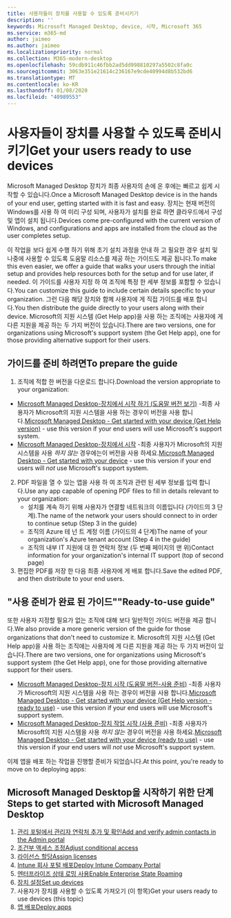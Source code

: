 ```yaml
---
title: 사용자들이 장치를 사용할 수 있도록 준비시키기
description: ''
keywords: Microsoft Managed Desktop, device, 시작, Microsoft 365
ms.service: m365-md
author: jaimeo
ms.author: jaimeo
ms.localizationpriority: normal
ms.collection: M365-modern-desktop
ms.openlocfilehash: 59cdb911c46fbb2ad5dd998810297a5502c8fa0c
ms.sourcegitcommit: 3063e351e21614c236167e9cde40994d8b532bd6
ms.translationtype: MT
ms.contentlocale: ko-KR
ms.lasthandoff: 01/08/2020
ms.locfileid: "40989553"
---
```

# <a name="get-your-users-ready-to-use-devices"></a><span data-ttu-id="c9e1c-103">사용자들이 장치를 사용할 수 있도록 준비시키기</span><span class="sxs-lookup"><span data-stu-id="c9e1c-103">Get your users ready to use devices</span></span>

<span data-ttu-id="c9e1c-104">Microsoft Managed Desktop 장치가 최종 사용자의 손에 온 후에는 빠르고 쉽게 시작할 수 있습니다.</span><span class="sxs-lookup"><span data-stu-id="c9e1c-104">Once a Microsoft Managed Desktop device is in the hands of your end user, getting started with it is fast and easy.</span></span> <span data-ttu-id="c9e1c-105">장치는 현재 버전의 Windows를 사용 하 여 미리 구성 되며, 사용자가 설치를 완료 하면 클라우드에서 구성 및 앱이 설치 됩니다.</span><span class="sxs-lookup"><span data-stu-id="c9e1c-105">Devices come pre-configured with the current version of Windows, and configurations and apps are installed from the cloud as the user completes setup.</span></span> 
 
<span data-ttu-id="c9e1c-106">이 작업을 보다 쉽게 수행 하기 위해 초기 설치 과정을 안내 하 고 필요한 경우 설치 및 나중에 사용할 수 있도록 도움말 리소스를 제공 하는 가이드도 제공 됩니다.</span><span class="sxs-lookup"><span data-stu-id="c9e1c-106">To make this even easier, we offer a guide that walks your users through the initial setup and provides help resources both for the setup and for use later, if needed.</span></span> <span data-ttu-id="c9e1c-107">이 가이드를 사용자 지정 하 여 조직에 특정 한 세부 정보를 포함할 수 있습니다.</span><span class="sxs-lookup"><span data-stu-id="c9e1c-107">You can customize this guide to include certain details specific to your organization.</span></span> <span data-ttu-id="c9e1c-108">그런 다음 해당 장치와 함께 사용자에 게 직접 가이드를 배포 합니다.</span><span class="sxs-lookup"><span data-stu-id="c9e1c-108">You then distribute the guide directly to your users along with their device.</span></span> <span data-ttu-id="c9e1c-109">Microsoft의 지원 시스템 (Get Help app)을 사용 하는 조직에는 사용자에 게 다른 지원을 제공 하는 두 가지 버전이 있습니다.</span><span class="sxs-lookup"><span data-stu-id="c9e1c-109">There are two versions, one for organizations using Microsoft's support system (the Get Help app), one for those providing alternative support for their users.</span></span>

## <a name="to-prepare-the-guide"></a><span data-ttu-id="c9e1c-110">가이드를 준비 하려면</span><span class="sxs-lookup"><span data-stu-id="c9e1c-110">To prepare the guide</span></span>

1. <span data-ttu-id="c9e1c-111">조직에 적합 한 버전을 다운로드 합니다.</span><span class="sxs-lookup"><span data-stu-id="c9e1c-111">Download the version appropriate to your organization:</span></span>
- <span data-ttu-id="c9e1c-112">[Microsoft Managed Desktop-장치에서 시작 하기 (도움말 버전 보기)](https://github.com/MicrosoftDocs/microsoft-365-docs/raw/public/microsoft-365/managed-desktop/get-started/downloads/microsoft-managed-desktop-user-guide-help-custom-v3.pdf) -최종 사용자가 Microsoft의 지원 시스템을 사용 하는 경우이 버전을 사용 합니다.</span><span class="sxs-lookup"><span data-stu-id="c9e1c-112">[Microsoft Managed Desktop - Get started with your device (Get Help version)](https://github.com/MicrosoftDocs/microsoft-365-docs/raw/public/microsoft-365/managed-desktop/get-started/downloads/microsoft-managed-desktop-user-guide-help-custom-v3.pdf) - use this version if your end users will use Microsoft's support system.</span></span>
- <span data-ttu-id="c9e1c-113">[Microsoft Managed Desktop-장치에서 시작](https://github.com/MicrosoftDocs/microsoft-365-docs/raw/public/microsoft-365/managed-desktop/get-started/downloads/microsoft-managed-desktop-user-guide-no-help-custom-v2.pdf) -최종 사용자가 Microsoft의 지원 시스템을 사용 *하지 않는* 경우에는이 버전을 사용 하세요.</span><span class="sxs-lookup"><span data-stu-id="c9e1c-113">[Microsoft Managed Desktop - Get started with your device](https://github.com/MicrosoftDocs/microsoft-365-docs/raw/public/microsoft-365/managed-desktop/get-started/downloads/microsoft-managed-desktop-user-guide-no-help-custom-v2.pdf) - use this version if your end users will *not* use Microsoft's support system.</span></span>
2. <span data-ttu-id="c9e1c-114">PDF 파일을 열 수 있는 앱을 사용 하 여 조직과 관련 된 세부 정보를 입력 합니다.</span><span class="sxs-lookup"><span data-stu-id="c9e1c-114">Use any app capable of opening PDF files to fill in details relevant to your organization:</span></span>
    - <span data-ttu-id="c9e1c-115">설치를 계속 하기 위해 사용자가 연결할 네트워크의 이름입니다 (가이드의 3 단계).</span><span class="sxs-lookup"><span data-stu-id="c9e1c-115">The name of the network your users should connect to in order to continue setup (Step 3 in the guide)</span></span>
    - <span data-ttu-id="c9e1c-116">조직의 Azure 테 넌 트 계정 이름 (가이드의 4 단계)</span><span class="sxs-lookup"><span data-stu-id="c9e1c-116">The name of your organization's Azure tenant account (Step 4 in the guide)</span></span>
    - <span data-ttu-id="c9e1c-117">조직의 내부 IT 지원에 대 한 연락처 정보 (두 번째 페이지의 맨 위)</span><span class="sxs-lookup"><span data-stu-id="c9e1c-117">Contact information for your organization's internal IT support (top of second page)</span></span>
3. <span data-ttu-id="c9e1c-118">편집한 PDF를 저장 한 다음 최종 사용자에 게 배포 합니다.</span><span class="sxs-lookup"><span data-stu-id="c9e1c-118">Save the edited PDF, and then distribute to your end users.</span></span> 

## <a name="ready-to-use-guide"></a><span data-ttu-id="c9e1c-119">"사용 준비가 완료 된 가이드"</span><span class="sxs-lookup"><span data-stu-id="c9e1c-119">"Ready-to-use guide"</span></span>

<span data-ttu-id="c9e1c-120">또한 사용자 지정할 필요가 없는 조직에 대해 보다 일반적인 가이드 버전을 제공 합니다.</span><span class="sxs-lookup"><span data-stu-id="c9e1c-120">We also provide a more generic version of the guide for those organizations that don't need to customize it.</span></span> <span data-ttu-id="c9e1c-121">Microsoft의 지원 시스템 (Get Help app)을 사용 하는 조직에는 사용자에 게 다른 지원을 제공 하는 두 가지 버전이 있습니다.</span><span class="sxs-lookup"><span data-stu-id="c9e1c-121">There are two versions, one for organizations using Microsoft's support system (the Get Help app), one for those providing alternative support for their users.</span></span> 

- <span data-ttu-id="c9e1c-122">[Microsoft Managed Desktop-장치 시작 (도움말 버전-사용 준비)](https://github.com/MicrosoftDocs/microsoft-365-docs/raw/public/microsoft-365/managed-desktop/get-started/downloads/microsoft-managed-desktop-user-guide-help-v3.pdf) -최종 사용자가 Microsoft의 지원 시스템을 사용 하는 경우이 버전을 사용 합니다.</span><span class="sxs-lookup"><span data-stu-id="c9e1c-122">[Microsoft Managed Desktop - Get started with your device (Get Help version - ready to use)](https://github.com/MicrosoftDocs/microsoft-365-docs/raw/public/microsoft-365/managed-desktop/get-started/downloads/microsoft-managed-desktop-user-guide-help-v3.pdf) - use this version if your end users will use Microsoft's support system.</span></span>
- <span data-ttu-id="c9e1c-123">[Microsoft Managed Desktop-장치 작업 시작 (사용 준비)](https://github.com/MicrosoftDocs/microsoft-365-docs/raw/public/microsoft-365/managed-desktop/get-started/downloads/microsoft-managed-desktop-user-guide-no-help-v2.pdf) -최종 사용자가 Microsoft의 지원 시스템을 사용 *하지 않는* 경우이 버전을 사용 하세요.</span><span class="sxs-lookup"><span data-stu-id="c9e1c-123">[Microsoft Managed Desktop - Get started with your device (ready to use)](https://github.com/MicrosoftDocs/microsoft-365-docs/raw/public/microsoft-365/managed-desktop/get-started/downloads/microsoft-managed-desktop-user-guide-no-help-v2.pdf) - use this version if your end users will *not* use Microsoft's support system.</span></span>

<span data-ttu-id="c9e1c-124">이제 앱을 배포 하는 작업을 진행할 준비가 되었습니다.</span><span class="sxs-lookup"><span data-stu-id="c9e1c-124">At this point, you're ready to move on to deploying apps:</span></span>


## <a name="steps-to-get-started-with-microsoft-managed-desktop"></a><span data-ttu-id="c9e1c-125">Microsoft Managed Desktop을 시작하기 위한 단계</span><span class="sxs-lookup"><span data-stu-id="c9e1c-125">Steps to get started with Microsoft Managed Desktop</span></span>

1. [<span data-ttu-id="c9e1c-126">관리 포털에서 관리자 연락처 추가 및 확인</span><span class="sxs-lookup"><span data-stu-id="c9e1c-126">Add and verify admin contacts in the Admin portal</span></span>](add-admin-contacts.md)
2. [<span data-ttu-id="c9e1c-127">조건부 액세스 조정</span><span class="sxs-lookup"><span data-stu-id="c9e1c-127">Adjust conditional access</span></span>](conditional-access.md)
3. [<span data-ttu-id="c9e1c-128">라이선스 할당</span><span class="sxs-lookup"><span data-stu-id="c9e1c-128">Assign licenses</span></span>](assign-licenses.md)
4. [<span data-ttu-id="c9e1c-129">Intune 회사 포털 배포</span><span class="sxs-lookup"><span data-stu-id="c9e1c-129">Deploy Intune Company Portal</span></span>](company-portal.md)
5. [<span data-ttu-id="c9e1c-130">엔터프라이즈 상태 로밍 사용</span><span class="sxs-lookup"><span data-stu-id="c9e1c-130">Enable Enterprise State Roaming</span></span>](enterprise-state-roaming.md)
6. [<span data-ttu-id="c9e1c-131">장치 설정</span><span class="sxs-lookup"><span data-stu-id="c9e1c-131">Set up devices</span></span>](set-up-devices.md)
7. <span data-ttu-id="c9e1c-132">사용자가 장치를 사용할 수 있도록 가져오기 (이 항목)</span><span class="sxs-lookup"><span data-stu-id="c9e1c-132">Get your users ready to use devices (this topic)</span></span>
8. [<span data-ttu-id="c9e1c-133">앱 배포</span><span class="sxs-lookup"><span data-stu-id="c9e1c-133">Deploy apps</span></span>](deploy-apps.md)
